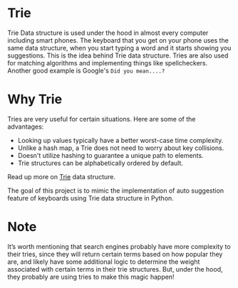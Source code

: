 # Trie

Trie Data structure is used under the hood in almost every computer including smart phones. The keyboard that you get on your phone uses the same data structure, when you start typing a word and it starts showing you suggestions. This is the idea behind Trie data structure. Tries are also used for matching algorithms and implementing things like spellcheckers. Another good example is Google's ```Did you mean....?```

# Why Trie
Tries are very useful for certain situations. Here are some of the advantages:

* Looking up values typically have a better worst-case time complexity.
* Unlike a hash map, a Trie does not need to worry about key collisions.
* Doesn't utilize hashing to guarantee a unique path to elements.
* Trie structures can be alphabetically ordered by default.

Read up more on [Trie](https://en.wikipedia.org/wiki/Trie) data structure.

The goal of this project is to mimic the implementation of auto suggestion feature of keyboards using Trie data structure in Python. 

# Note
It’s worth mentioning that search engines probably have more complexity to their tries, since they will return certain terms based on how popular they are, and likely have some additional logic to determine the weight associated with certain terms in their trie structures. But, under the hood, they probably are using tries to make this magic happen!
